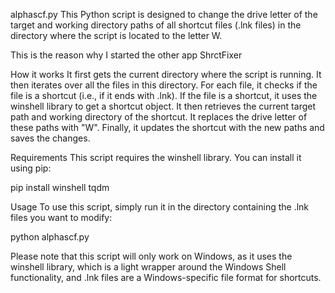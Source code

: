 alphascf.py
This Python script is designed to change the drive letter of the target and working directory paths of all shortcut files (.lnk files) in the directory where the script is located to the letter W.

This is the reason why I started the other app ShrctFixer

How it works
It first gets the current directory where the script is running.
It then iterates over all the files in this directory.
For each file, it checks if the file is a shortcut (i.e., if it ends with .lnk).
If the file is a shortcut, it uses the winshell library to get a shortcut object.
It then retrieves the current target path and working directory of the shortcut.
It replaces the drive letter of these paths with "W".
Finally, it updates the shortcut with the new paths and saves the changes.

Requirements
This script requires the winshell library. You can install it using pip:

pip install winshell tqdm

Usage
To use this script, simply run it in the directory containing the .lnk files you want to modify:

python alphascf.py

Please note that this script will only work on Windows, as it uses the winshell library, which is a light wrapper around the Windows Shell functionality, and .lnk files are a Windows-specific file format for shortcuts.